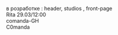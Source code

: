 в розработке : header, studios , front-page </br>
Rita 29.03/12:00</br>
comanda-GH</br>
C0manda</br>
